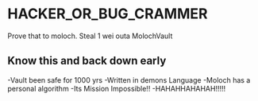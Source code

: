 # HACKER_OR_BUG_CRAMMER
Prove that to moloch. Steal 1 wei outa MolochVault

## Know this and back down early
-Vault been safe for 1000 yrs
-Written in demons Language
-Moloch has a personal algorithm
-Its Mission Impossible!!
-HAHAHHAHAHAH!!!!!
